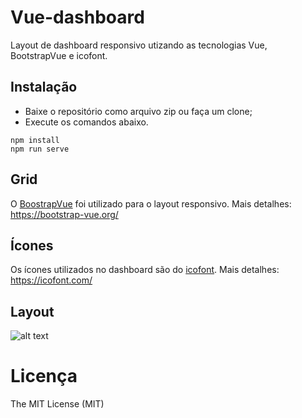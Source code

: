 # Vue-dashboard
Layout de dashboard responsivo utizando as tecnologias Vue, BootstrapVue e icofont.

## Instalação
- Baixe o repositório como arquivo zip ou faça um clone;
- Execute os comandos abaixo.
```
npm install
npm run serve
```
## Grid
O [BoostrapVue](https://bootstrap-vue.org/) foi utilizado para o layout responsivo.
Mais detalhes: https://bootstrap-vue.org/

## Ícones
Os ícones utilizados no dashboard são do [icofont](https://icofont.com/).
Mais detalhes: https://icofont.com/

## Layout

![alt text](https://atividadeon.com.br/static/img/dashboard-vue.png)

# Licença

The MIT License (MIT)

